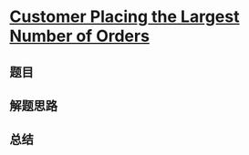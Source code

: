 # [Customer Placing the Largest Number of Orders](https://leetcode.com/problems/customer-placing-the-largest-number-of-orders/)
## 题目


## 解题思路


## 总结


